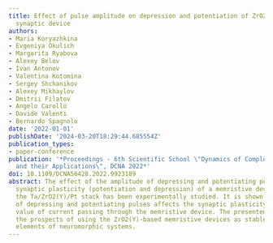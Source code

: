 ```yaml
---
title: Effect of pulse amplitude on depression and potentiation of ZrO2(Y)-based memristive
  synaptic device
authors:
- Maria Koryazhkina
- Evgeniya Okulich
- Margarita Ryabova
- Alexey Belov
- Ivan Antonov
- Valentina Kotomina
- Sergey Shchanikov
- Alexey Mikhaylov
- Dmitrii Filatov
- Angelo Carollo
- Davide Valenti
- Bernardo Spagnolo
date: '2022-01-01'
publishDate: '2024-03-20T18:29:44.685554Z'
publication_types:
- paper-conference
publication: '*Proceedings - 6th Scientific School \"Dynamics of Complex Networks
  and their Applications\", DCNA 2022*'
doi: 10.1109/DCNA56428.2022.9923189
abstract: The effect of the amplitude of depressing and potentiating pulses on the
  synaptic plasticity (potentiation and depression) of a memristive device based on
  the Ta/ZrO2(Y)/Pt stack has been experimentally studied. It is shown that the amplitude
  of depressing and potentiating pulses affects the synaptic plasticity, namely, the
  value of current passing through the memristive device. The presented results demonstrate
  the prospects of using the ZrO2(Y)-based memristive devices as stable and low-power
  elements of neuromorphic systems.
---
```

